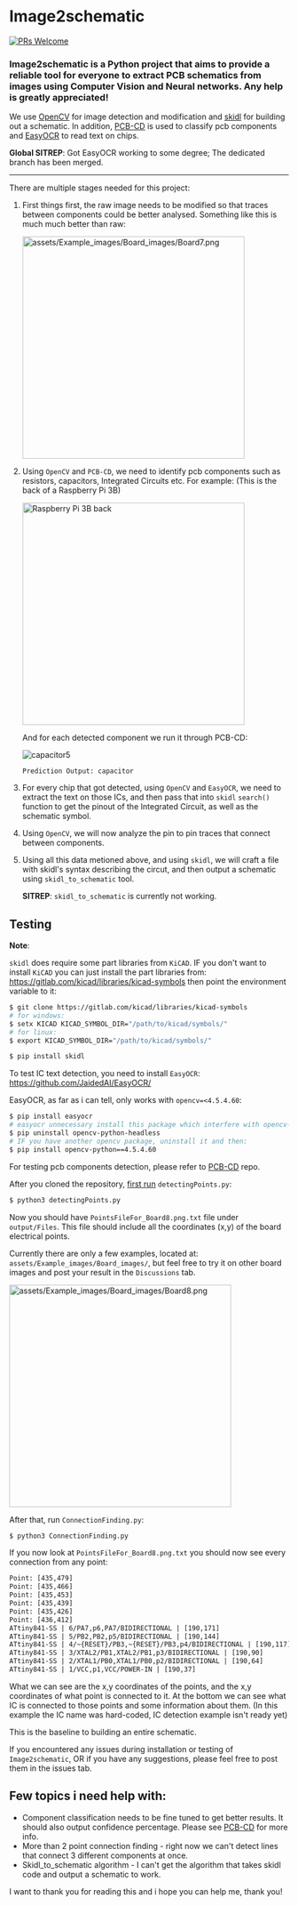 # Image2schematic

[![PRs Welcome](https://img.shields.io/badge/PRs-welcome-brightgreen.svg?style=flat-square)](https://makeapullrequest.com) 

### **Image2schematic** is a Python project that aims to provide a reliable tool for everyone to extract PCB schematics from images using Computer Vision and Neural networks. Any help is greatly appreciated!

We use [OpenCV](https://opencv.org/) for image detection and modification and [skidl](https://github.com/devbisme/skidl) for building out a schematic. In addition, [PCB-CD](https://github.com/s39674/PCB-Component-Detection) is used to classify pcb components and [EasyOCR](https://github.com/JaidedAI/EasyOCR/) to read text on chips.

**Global SITREP**: Got EasyOCR working to some degree; The dedicated branch has been merged.

---------------------------------------------------

There are multiple stages needed for this project:

1. First things first, the raw image needs to be modified so that traces between components could be better analysed. Something like this is much much better than raw:

    <p align="left"><img src="assets/Example_images/Board_images/Board7.png" alt="assets/Example_images/Board_images/Board7.png" width="400"/></p>

2. Using `OpenCV` and `PCB-CD`, we need to identify pcb components such as resistors, capacitors, Integrated Circuits etc. For example: (This is the back of a Raspberry Pi 3B)

    <p align="left"><img src="https://user-images.githubusercontent.com/98311750/178681915-d89cb4c5-b1ce-4477-803d-0c302c228a07.png" alt="Raspberry Pi 3B back" width="400"/></p>

    And for each detected component we run it through PCB-CD:

    ![capacitor5](https://user-images.githubusercontent.com/98311750/176838096-dec35dc6-9f4f-40b5-83ad-082d82fbfe9c.jpg)

    ```Prediction Output: capacitor```

3. For every chip that got detected, using `OpenCV` and  `EasyOCR`, we need to extract the text on those ICs, and then pass that into `skidl` `search()` function to get the pinout of the Integrated Circuit, as well as the schematic symbol.

4. Using `OpenCV`, we will now analyze the pin to pin traces that connect between components.

5. Using all this data metioned above, and using `skidl`, we will craft a file with skidl's syntax describing the circut, and then output a schematic using `skidl_to_schematic` tool.

    **SITREP**: `skidl_to_schematic` is currently not working.


## Testing

**Note**: 

`skidl` does require some part libraries from `KiCAD`. IF you don't want to install `KiCAD` you can just install the part libraries from: https://gitlab.com/kicad/libraries/kicad-symbols then point the environment variable to it:
```bash
$ git clone https://gitlab.com/kicad/libraries/kicad-symbols
# for windows:
$ setx KICAD KICAD_SYMBOL_DIR="/path/to/kicad/symbols/"
# for linux:
$ export KICAD_SYMBOL_DIR="/path/to/kicad/symbols/"

$ pip install skidl
```

To test IC text detection, you need to install `EasyOCR`: https://github.com/JaidedAI/EasyOCR/

EasyOCR, as far as i can tell, only works with `opencv=<4.5.4.60`:

```bash
$ pip install easyocr
# easyocr unnecessary install this package which interfere with opencv-python:
$ pip uninstall opencv-python-headless
# IF you have another opencv package, uninstall it and then:
$ pip install opencv-python==4.5.4.60
```

For testing pcb components detection, please refer to [PCB-CD](https://github.com/s39674/PCB-Component-Detection) repo.

After you cloned the repository, <ins>first run</ins> `detectingPoints.py`:

```bash
$ python3 detectingPoints.py
```

Now you should have `PointsFileFor_Board8.png.txt` file under `output/Files`. This file should include all the coordinates (x,y) of the board electrical points.

Currently there are only a few examples, located at: `assets/Example_images/Board_images/`, but feel free to try it on other board images and post your result in the `Discussions` tab.

<p align="left"><img src="assets/Example_images/Board_images/Board8.png" alt="assets/Example_images/Board_images/Board8.png" width="400"/></p>

After that, run `ConnectionFinding.py`:

```bash
$ python3 ConnectionFinding.py
```

If you now look at `PointsFileFor_Board8.png.txt` you should now see every connection from any point: 

```txt
Point: [435,479]                                                           =>  connected to: (190,171)
Point: [435,466]                                                           =>  connected to: (190,144)
Point: [435,453]                                                           =>  connected to: (190,117)
Point: [435,439]                                                           =>  connected to: (190,90)
Point: [435,426]                                                           =>  connected to: (190,64)
Point: [436,412]                                                           =>  connected to: (190,37)
ATtiny841-SS | 6/PA7,p6,PA7/BIDIRECTIONAL | [190,171]                      =>  connected to: (435,479)
ATtiny841-SS | 5/PB2,PB2,p5/BIDIRECTIONAL | [190,144]                      =>  connected to: (435,466)
ATtiny841-SS | 4/~{RESET}/PB3,~{RESET}/PB3,p4/BIDIRECTIONAL | [190,117]    =>  connected to: (435,453)
ATtiny841-SS | 3/XTAL2/PB1,XTAL2/PB1,p3/BIDIRECTIONAL | [190,90]           =>  connected to: (435,439)
ATtiny841-SS | 2/XTAL1/PB0,XTAL1/PB0,p2/BIDIRECTIONAL | [190,64]           =>  connected to: (435,426)
ATtiny841-SS | 1/VCC,p1,VCC/POWER-IN | [190,37]                            =>  connected to: (436,412)
```

What we can see are the x,y coordinates of the points, and the x,y coordinates of what point is connected to it. At the bottom we can see what IC is connected to those points and some information about them. (In this example the IC name was hard-coded, IC detection example isn't ready yet)

This is the baseline to building an entire schematic.

If you encountered any issues during installation or testing of `Image2schematic`, OR if you have any suggestions, please feel free to post them in the issues tab.

## Few topics i need help with:

- Component classification needs to be fine tuned to get better results. It should also output confidence percentage. Please see [PCB-CD](https://github.com/s39674/PCB-Component-Detection) for more info.
- More than 2 point connection finding - right now we can't detect lines that connect 3 different components at once.
- Skidl_to_schematic algorithm - I can't get the algorithm that takes skidl code and output a schematic to work.

I want to thank you for reading this and i hope you can help me, thank you!
